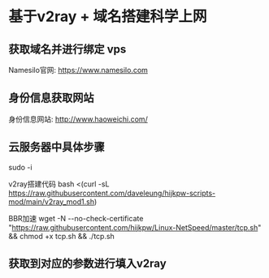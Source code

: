 # 基于v2ray + 域名搭建科学上网

## 获取域名并进行绑定 vps

Namesilo官网: https://www.namesilo.com

## 身份信息获取网站

身份信息网站: http://www.haoweichi.com/ 

## 云服务器中具体步骤

sudo -i

v2ray搭建代码
bash <(curl -sL https://raw.githubusercontent.com/daveleung/hijkpw-scripts-mod/main/v2ray_mod1.sh)

BBR加速
wget -N --no-check-certificate "https://raw.githubusercontent.com/hijkpw/Linux-NetSpeed/master/tcp.sh" && chmod +x tcp.sh && ./tcp.sh

## 获取到对应的参数进行填入v2ray 

